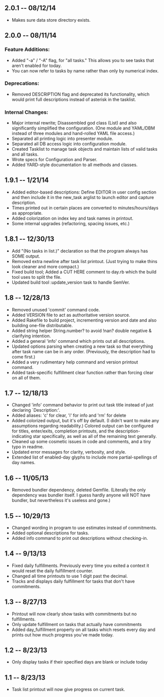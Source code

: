 2.0.1 -- 08/12/14
------------------

* Makes sure data store directory exists.

2.0.0 -- 08/11/14
------------------

### Feature Additions:

* Added "-a" / "-A" flag, for "all tasks." This allows you to see tasks that aren't enabled for today.
* You can now refer to tasks by name rather than only by numerical index.

### Deprecations:

* Removed DESCRIPTION flag and deprecated its functionality, which would print full descriptions instead of asterisk in the tasklist.

### Internal Changes:

* Major internal rewrite; Disassembled god class (List) and also significantly simplified the configuration. (One module and YAML/DBM instead of three modules and hand-rolled YAML file access.)
* Separated all printing logic into presenter module.
* Separated all DB access logic into configuration module.
* Created Tasklist to manage task objects and maintain lists of valid tasks and all tasks.
* Wrote specs for Configuration and Parser.
* Added YARD-style documentation to all methods and classes.

1.9.1 -- 1/21/14
-------------------

* Added editor-based descriptions: Define EDITOR in user config section and then include it in the new_task arglist to launch editor and capture description.
* Times printed out in certain places are converted to minutes/hours/days as appropriate.
* Added colorization on index key and task names in printout.
* Some internal upgrades (refactoring, spacing issues, etc.)

1.8.1 -- 12/30/13
-------------------

* Add "(No tasks in list.)" declaration so that the program always has SOME output.
* Removed extra newline after task list printout. (Just trying to make thins look cleaner and more compact.)
* Fixed build tool; Added a CUT HERE comment to day.rb which the build tool uses to split the file.
* Updated build tool :update_version task to handle SemVer.

1.8 -- 12/28/13
-------------------

* Removed unused 'commit' command code.
* Added VERSION file to act as authoritative version source.
* Added Rakefile to build project, incrementing version and date and also building one-file distributable.
* Added string helper String.number? to avoid !nan? double negative & clarifying intention.
* Added a general 'info' command which prints out all descriptions.
* Updated options parsing when creating a new task so that everything after task name can be in any order. (Previously, the description had to come first.)
* Added a very rudimentary help command and version printout command.
* Added task-specific fulfillment clear function rather than forcing clear on all of them.

1.7 -- 12/18/13
-------------------

* Changed 'info' command behavior to print out task title instead of just declaring `Description:'.
* Added aliases: 'c' for clear, 'i' for info and 'rm' for delete
* Added colorized output, but it's off by default. (I didn't want to make any assumptions regarding readability.) Colored output can be configured for titles, enter/exits, completion printouts, and the description-indicating star specifically, as well as all of the remaining text generally.
* Cleaned up some cosmetic issues in code and comments, and a tiny typo in readme.
* Updated error messages for clarity, verbosity, and style.
* Extended list of enabled-day glyphs to include more partial-spellings of day names.

1.6 -- 11/05/13
-------------------

* Removed bundler dependency, deleted Gemfile. (Literally the only dependency was bundler itself. I guess hardly anyone will NOT have bundler, but nevertheless it's useless and gone.)

1.5 -- 10/29/13
-------------------

* Changed wording in program to use estimates instead of commitments.
* Added optional descriptions for tasks.
* Added info command to print out descriptions without checking-in.

1.4 -- 9/13/13
-------------------

* Fixed daily fulfillments. Previously every time you exited a context it would reset the daily fulfillment counter.
* Changed all time printouts to use 1 digit past the decimal.
* Tracks and displays daily fulfillment for tasks that don't have commitments.

1.3 -- 8/27/13
-------------------

* Printout will now clearly show tasks with commitments but no fulfillments.
* Only update fulfillment on tasks that actually have commitments
* Added day_fulfillment property on all tasks which resets every day and prints out how much progress you've made today.

1.2 -- 8/23/13
-------------------

* Only display tasks if their specified days are blank or include today

1.1 -- 8/23/13
-------------------

* Task list printout will now give progress on current task.

